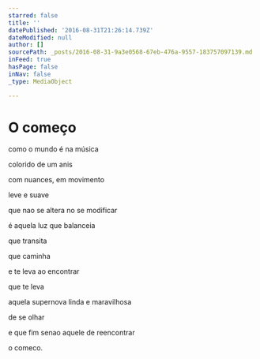 ```yaml
---
starred: false
title: ''
datePublished: '2016-08-31T21:26:14.739Z'
dateModified: null
author: []
sourcePath: _posts/2016-08-31-9a3e0568-67eb-476a-9557-183757097139.md
inFeed: true
hasPage: false
inNav: false
_type: MediaObject

---
```

# O começo 

como o mundo é na música

colorido de um anis

com nuances, em movimento

leve e suave

que nao se altera no se modificar

é aquela luz que balanceia

que transita

que caminha

e te leva ao encontrar

que te leva

aquela supernova linda e maravilhosa

de se olhar

e que fim senao aquele de reencontrar

o comeco.